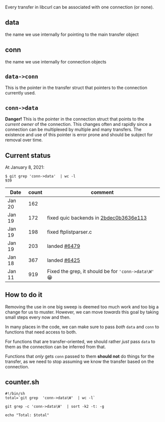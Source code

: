 Every transfer in libcurl can be associated with one connection (or none).

## data

the name we use internally for pointing to the main transfer object

## conn

the name we use internally for connection objects

## `data->conn`

This is the pointer in the transfer struct that pointers to the connection currently used.

## `conn->data`

**Danger!** This is the pointer in the connection struct that points to the *current owner* of the connection. This changes often and rapidly since a connection can be multiplexed by multiple and many transfers. The existence and use of this pointer is error prone and should be subject for removal over time.

## Current status

At January 8, 2021:
~~~shell
$ git grep 'conn->data'  | wc -l
939
~~~

|Date| count | comment |
|----|-------|---------|
|Jan 20 | 162 |  |
|Jan 19 | 172 | fixed quic backends in [2bdec0b3636e113](https://github.com/curl/curl/commit/2bdec0b3636e)
|Jan 19 | 198 | fixed ftplistparser.c
|Jan 19 | 203 | landed [#6479](https://github.com/curl/curl/pull/6479)
|Jan 18 | 367 | landed [#6425](https://github.com/curl/curl/pull/6425)
|Jan 11 | 919 | Fixed the grep, it should be for `'conn->data\W'` :grin: 


## How to do it

Removing the use in one big sweep is deemed too much work and too big a change for us to muster. However, we can move *towards* this goal by taking small steps every now and then.

In many places in the code, we can make sure to pass *both* `data` and `conn` to functions that need access to both.

For functions that are transfer-oriented, we should rather *just* pass `data` to them as the connection can be inferred from that.

Functions that *only* gets `conn` passed to them **should not** do things for the transfer, as we need to stop assuming we know the transfer based on the connection.

## counter.sh
~~~shell
#!/bin/sh
total=`git grep  'conn->data\W'  | wc -l`

git grep -c 'conn->data\W'  | sort -k2 -t: -g

echo "Total: $total"

